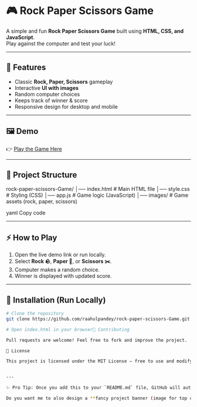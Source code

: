 # 🎮 Rock Paper Scissors Game  

A simple and fun **Rock Paper Scissors Game** built using **HTML, CSS, and JavaScript**.  
Play against the computer and test your luck!  

---

## 🌟 Features
- Classic **Rock, Paper, Scissors** gameplay  
- Interactive **UI with images**  
- Random computer choices  
- Keeps track of winner & score  
- Responsive design for desktop and mobile  

---

## 🖼️ Demo
👉 [Play the Game Here](https://raahulpandey.github.io/rock-paper-scissors-Game/)  

---

## 📂 Project Structure
rock-paper-scissors-Game/
│── index.html # Main HTML file
│── style.css # Styling (CSS)
│── app.js # Game logic (JavaScript)
│── images/ # Game assets (rock, paper, scissors)

yaml
Copy code

---

## ⚡ How to Play
1. Open the live demo link or run locally.  
2. Select **Rock 🪨**, **Paper 📄**, or **Scissors ✂️**.  
3. Computer makes a random choice.  
4. Winner is displayed with updated score.  

---

## 🚀 Installation (Run Locally)
```bash
# Clone the repository
git clone https://github.com/raahulpandey/rock-paper-scissors-Game.git

# Open index.html in your browser🤝 Contributing

Pull requests are welcome! Feel free to fork and improve the project.

📜 License

This project is licensed under the MIT License – free to use and modify.


---

✨ Pro Tip: Once you add this to your `README.md` file, GitHub will automatically show it as your project description.  

Do you want me to also design a **fancy project banner (image for top of README)** so it looks even
